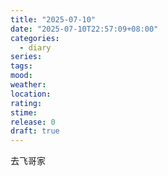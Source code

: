 ```yaml
---
title: "2025-07-10"
date: "2025-07-10T22:57:09+08:00"
categories:
  - diary
series: 
tags: 
mood: 
weather: 
location: 
rating: 
stime: 
release: 0
draft: true
---
```

去飞哥家
